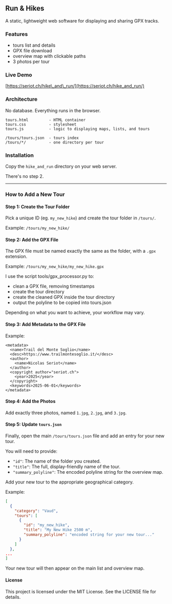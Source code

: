 ## Run & Hikes

A static, lightweight web software for displaying and sharing GPX tracks.

### Features

- tours list and details
- GPX file download
- overview map with clickable paths
- 3 photos per tour

### Live Demo

[https://seriot.ch/hike\_and\_run/](https://seriot.ch/hike_and_run/)

### Architecture

No database. Everything runs in the browser.

```
tours.html         - HTML container
tours.css          - stylesheet
tours.js           - logic to displaying maps, lists, and tours
                   
/tours/tours.json  - tours index
/tours/*/          - one directory per tour
```

### Installation

Copy the `hike_and_run` directory on your web server.

There's no step 2.

-----

### How to Add a New Tour

#### Step 1: Create the Tour Folder

Pick a unique ID (eg. `my_new_hike`) and create the tour folder in `/tours/`.

Example: `/tours/my_new_hike/`

#### Step 2: Add the GPX File

The GPX file must be named exactly the same as the folder, with a `.gpx` extension.

Example: `/tours/my_new_hike/my_new_hike.gpx`

I use the script tools/gpx_processor.py to:

  * clean a GPX file, removing timestamps
  * create the tour directory
  * create the cleaned GPX inside the tour directory
  * output the polyline to be copied into tours.json

Depending on what you want to achieve, your workflow may vary.

#### Step 3: Add Metadata to the GPX File

Example:

    <metadata>
      <name>Trail del Monte Soglio</name>
      <desc>https://www.trailmontesoglio.it/</desc>
      <author>
        <name>Nicolas Seriot</name>
      </author>
      <copyright author="seriot.ch">
        <year>2025</year>
      </copyright>
      <keywords>2025-06-01</keywords>
    </metadata>


#### Step 4: Add the Photos

Add exactly three photos, named `1.jpg`, `2.jpg`, and `3.jpg`.

#### Step 5: Update `tours.json`

Finally, open the main `/tours/tours.json` file and add an entry for your new tour.

You will need to provide:

  * `"id"`: The name of the folder you created.
  * `"title"`: The full, display-friendly name of the tour.
  * `"summary_polyline"`: The encoded polyline string for the overview map.

Add your new tour to the appropriate geographical category.

Example:

```json
[
  {
    "category": "Vaud",
    "tours": [
      {
        "id": "my_new_hike",
        "title": "My New Hike 2500 m",
        "summary_polyline": "encoded string for your new tour..."
      }
    ]
  },
...
]
```

Your new tour will then appear on the main list and overview map.

#### License

This project is licensed under the MIT License. See the LICENSE file for details.
